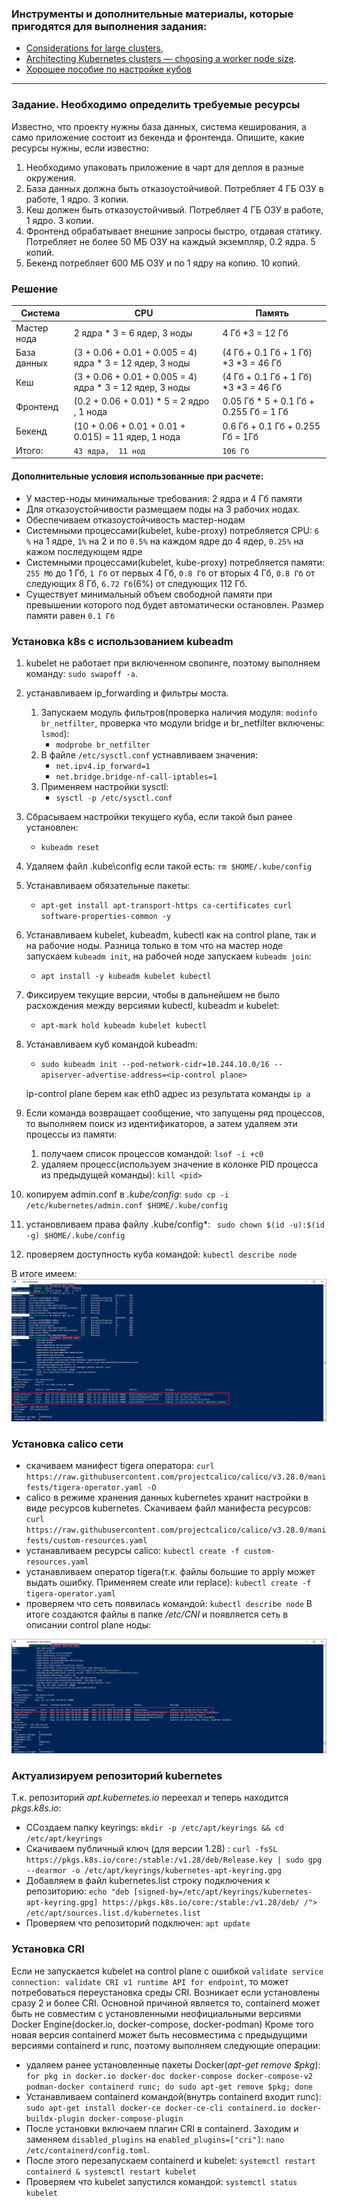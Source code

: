 ### Инструменты и дополнительные материалы, которые пригодятся для выполнения задания:

- [Considerations for large clusters](https://kubernetes.io/docs/setup/best-practices/cluster-large/),
- [Architecting Kubernetes clusters — choosing a worker node size](https://learnk8s.io/kubernetes-node-size).
- [Хорошее пособие по настройке кубов](https://github.com/BigKAA/youtube/blob/master/kubeadm/README.md)

------

### Задание. Необходимо определить требуемые ресурсы
Известно, что проекту нужны база данных, система кеширования, а само приложение состоит из бекенда и фронтенда. Опишите, какие ресурсы нужны, если известно:

1. Необходимо упаковать приложение в чарт для деплоя в разные окружения. 
2. База данных должна быть отказоустойчивой. Потребляет 4 ГБ ОЗУ в работе, 1 ядро. 3 копии. 
3. Кеш должен быть отказоустойчивый. Потребляет 4 ГБ ОЗУ в работе, 1 ядро. 3 копии. 
4. Фронтенд обрабатывает внешние запросы быстро, отдавая статику. Потребляет не более 50 МБ ОЗУ на каждый экземпляр, 0.2 ядра. 5 копий. 
5. Бекенд потребляет 600 МБ ОЗУ и по 1 ядру на копию. 10 копий.

### Решение

| Система                         |         CPU                                              |             Память                        |
|---------------------------------|----------------------------------------------------------|-------------------------------------------|
| Мастер нода                     |   2 ядра * 3 = 6 ядер, 3 ноды                            |  4 Гб *3 = 12 Гб                          |
| База данных                     | (3 + 0.06 + 0.01 + 0.005 = 4) ядра * 3 = 12 ядер, 3 ноды |  (4 Гб + 0.1 Гб + 1 Гб) *3 *3 = 46 Гб     |
| Кеш                             | (3 + 0.06 + 0.01 + 0.005 = 4) ядра * 3 = 12 ядер, 3 ноды |  (4 Гб + 0.1 Гб + 1 Гб) *3 *3 = 46 Гб     |
| Фронтенд                        | (0.2 + 0.06 + 0.01) * 5 = 2 ядро , 1 нода                |  0.05  Гб * 5 + 0.1 Гб + 0.255 Гб = 1 Гб  |
| Бекенд                          | (10 + 0.06 + 0.01 + 0.01 + 0.015) = 11 ядер, 1 нода      |  0.6 Гб + 0.1 Гб + 0.255 Гб = 1Гб         |
| Итого:                          |  ```43 ядра,  11 нод```                                  |  ```106 Гб```                             |  

#### Дополнительные условия использованные при расчете:

- У мастер-ноды минимальные требования: 2 ядра и 4 Гб памяти
- Для отказоустойчивости размещаем поды на 3 рабочих нодах. 
- Обеспечиваем отказоустойчивость мастер-нодам 
- Системными процессами(kubelet, kube-proxy) потребляется CPU: ```6 %``` на 1 ядре, ```1%``` на 2 и по ```0.5%``` на каждом ядре до 4 ядер, ```0.25%``` на кажом последующем ядре
- Системными процессами(kubelet, kube-proxy) потребляется памяти: ```255 Мб``` до 1 Гб, ```1 Гб``` от первых 4 Гб, ```0.8 Гб``` от вторых 4 Гб, ```0.8 Гб``` от следующих 8 Гб, ```6.72 Гб```(6%) от следующих 112 Гб.
- Существует минимальный объем свободной памяти при превышении которого под будет автоматически остановлен. Размер памяти равен ```0.1 Гб```

### Установка k8s c использованием kubeadm

1. kubelet не работает при включенном свопинге, поэтому выполняем команду: ```sudo swapoff -a```. 
2. устанавливаем ip_forwarding и фильтры моста. 
    1. Запускаем модуль фильтров(проверка наличия модуля: ```modinfo br_netfilter```, проверка что модули bridge и br_netfilter включены: ```lsmod```):
        - ```modprobe br_netfilter```
    2. В файле ```/etc/sysctl.conf``` устнавливаем значения:
        - ```net.ipv4.ip_forward=1```
        - ```net.bridge.bridge-nf-call-iptables=1```
    3. Применяем настройки sysctl:
        - ```sysctl -p /etc/sysctl.conf``` 
3. Сбрасываем настройки текущего куба, если такой был ранее установлен: 
   -  ```kubeadm reset```
4. Удаляем файл .kube\config  если такой есть: ```rm $HOME/.kube/config```
5. Устанавливаем обязательные пакеты: 
   - ```apt-get install apt-transport-https ca-certificates curl software-properties-common -y```
6. Устанавливаем kubelet, kubeadm, kubectl как на control plane, так и на рабочие ноды. Разница только в том что на мастер ноде запускаем ```kubeadm init```, на рабочей ноде запускаем ```kubeadm join```:
    - ```apt install -y kubeadm kubelet kubectl``` 
7. Фиксируем текущие версии, чтобы в дальнейшем не было расхождения между версиями kubectl, kubeadm  и kubelet:
    - ```apt-mark hold kubeadm kubelet kubectl```
8. Устанавливаем куб командой kubeadm:
    - ```sudo kubeadm init --pod-network-cidr=10.244.10.0/16 --apiserver-advertise-address=<ip-control plane>```

    ip-control plane берем как eth0 адрес из результата команды ```ip a```
9. Если команда возвращает сообщение, что запущены ряд процессов, то выполняем поиск из идентификаторов, а затем удаляем эти процессы из памяти:
   1. получаем список процессов командой:
          ```lsof -i +c0```
   2. удаляем процесс(используем значение в колонке PID процесса из предыдущей команды):
          ```kill <pid>```
10. копируем admin.conf в *.kube/config*:
        ```sudo cp -i /etc/kubernetes/admin.conf $HOME/.kube/config```
11. установливаем права файлу  .kube/config*:
        ``` sudo chown $(id -u):$(id -g) $HOME/.kube/config``` 
12. проверяем доступность куба командой:
        ```kubectl describe node```

В итоге имеем:
<img src='images/conrolplaneinstall.png'/>

### Установка calico сети
- скачиваем манифест tigera оператора:
       ```curl https://raw.githubusercontent.com/projectcalico/calico/v3.28.0/manifests/tigera-operator.yaml -O```
- calico в режиме хранения данных kubernetes хранит настройки в виде ресурсов kubernetes. Скачиваем файл манифеста ресурсов:
      ``` curl https://raw.githubusercontent.com/projectcalico/calico/v3.28.0/manifests/custom-resources.yaml```
- устанавливаем ресурсы calico:
      ```kubectl create -f custom-resources.yaml```  
- устанавливаем оператор tigera(т.к. файлы большие то apply может выдать ошибку. Применяем create или replace):
      ```kubectl create -f tigera-operator.yaml``` 
- проверяем что сеть появилась командой:
      ```kubectl describe node```
В итоге создаются файлы в папке */etc/CNI* и появляется сеть в описании control plane ноды:
<img src='images/calicoinstall.png'/>
    
### Актуализируем репозиторий kubernetes 

Т.к. репозиторий  *apt.kubernetes.io* переехал и теперь находится *pkgs.k8s.io*:
- ССоздаем папку keyrings:
  ```mkdir -p /etc/apt/keyrings && cd /etc/apt/keyrings```
- Скачиваем публичный ключ (для версии 1.28) :
  ```curl -fsSL https://pkgs.k8s.io/core:/stable:/v1.28/deb/Release.key | sudo gpg --dearmor -o /etc/apt/keyrings/kubernetes-apt-keyring.gpg```
- Добавляем в файл kubernetes.list строку подключения к репозиторию:
  ```echo "deb [signed-by=/etc/apt/keyrings/kubernetes-apt-keyring.gpg] https://pkgs.k8s.io/core:/stable:/v1.28/deb/ /"> /etc/apt/sources.list.d/kubernetes.list```
- Проверяем что репозиторий подключен:
  ```apt update```

### Установка CRI

Если не запускается kubelet на control plane с ошибкой ```validate service connection: validate CRI v1 runtime API for endpoint```, то может потребоваться переустановка среды CRI. Возникает если установлены сразу 2 и более CRI. Основной причиной является то,  containerd может быть не совместим с установленными неофициальными версиями Docker Engine(docker.io, docker-compose, docker-podman) Кроме того новая версия containerd может быть несовместима с предыдущими версиями containerd и runc, поэтому выполняем следующие операции:
- удаляем ранее установленные пакеты Docker(*apt-get remove $pkg*): 
    ```for pkg in docker.io docker-doc docker-compose docker-compose-v2 podman-docker containerd runc; do sudo apt-get remove $pkg; done``` 
- Устанавливаем containerd командой(внутрь containerd входит runc):
    ```sudo apt-get install docker-ce docker-ce-cli containerd.io docker-buildx-plugin docker-compose-plugin```
- После установки включаем плагин CRI в containerd. Заходим и заменяем ```disabled_plugins``` на ```enabled_plugins=["cri"]```:
    ```nano /etc/containerd/config.toml```.
- После этого перезапускаем containerd и kubelet: 
    ```systemctl restart containerd & systemctl restart kubelet```
- Проверяем что kubelet запустился командой:
    ```systemctl status kubelet```

